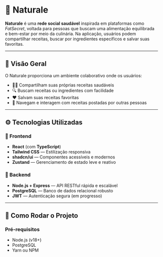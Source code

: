 # 🌿 Naturale

**Naturale** é uma **rede social saudável** inspirada em plataformas como *FatSecret*, voltada para pessoas que buscam uma alimentação equilibrada e bem-estar por meio da culinária. Na aplicação, usuários podem compartilhar receitas, buscar por ingredientes específicos e salvar suas favoritas.

---

## 🥗 Visão Geral

O Naturale proporciona um ambiente colaborativo onde os usuários:

- 👨‍🍳 Compartilham suas próprias receitas saudáveis
- 🔍 Buscam receitas ou ingredientes com facilidade
- ❤️ Salvam suas receitas favoritas
- 💬 Navegam e interagem com receitas postadas por outras pessoas

---

## ⚙️ Tecnologias Utilizadas

### 🎨 Frontend

- **React** (com **TypeScript**)
- **Tailwind CSS** — Estilização responsiva
- **shadcn/ui** — Componentes acessíveis e modernos
- **Zustand** — Gerenciamento de estado leve e reativo

### 🔧 Backend

- **Node.js + Express** — API RESTful rápida e escalável
- **PostgreSQL** — Banco de dados relacional robusto
- **JWT** — Autenticação segura (em progresso)

---

## 🚀 Como Rodar o Projeto

### Pré-requisitos

- Node.js (v18+)
- PostgreSQL
- Yarn ou NPM

